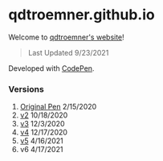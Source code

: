 # qdtroemner.github.io
Welcome to [qdtroemner's website](https://qdtroemner.github.io/)!
> Last Updated 9/23/2021

Developed with [CodePen](https://codepen.io/).
### Versions
1. [Original Pen](https://codepen.io/CurtLiom/pen/jOOYeYp/) 2/15/2020
2. [v2](https://codepen.io/qdtroemner/pen/pobbezL) 10/18/2020
3. [v3](https://codepen.io/qdtroemner/pen/GRjgmrx) 12/3/2020
4. [v4](https://codepen.io/qdtroemner/pen/gOwWVwp) 12/17/2020
5. [v5](https://codepen.io/qdtroemner/pen/ZELjpBp) 4/16/2021
6. v6 4/17/2021